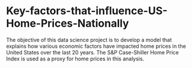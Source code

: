 # Key-factors-that-influence-US-Home-Prices-Nationally
The objective of this data science project is to develop a model that explains how various economic factors have impacted home prices in the United States over the last 20 years. The S&amp;P Case-Shiller Home Price Index is used as a proxy for home prices in this analysis.
